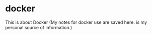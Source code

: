 # docker
This is about Docker (My notes for docker use are saved here. is my personal source of information.)
